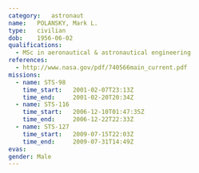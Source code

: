 ```yaml
---
category:	astronaut
name:	POLANSKY, Mark L.
type:	civilian
dob:	1956-06-02
qualifications:
  - MSc in aeronautical & astronautical engineering
references:
  - http://www.nasa.gov/pdf/740566main_current.pdf
missions:
  - name: STS-98
    time_start:   2001-02-07T23:13Z
    time_end:     2001-02-20T20:34Z
  - name: STS-116
    time_start:   2006-12-10T01:47:35Z
    time_end:     2006-12-22T22:33Z
  - name: STS-127
    time_start:   2009-07-15T22:03Z
    time_end:     2009-07-31T14:49Z
evas:
gender:	Male
---
```

